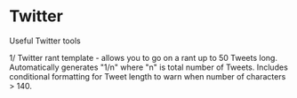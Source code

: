 # Twitter
Useful Twitter tools

1/ Twitter rant template - allows you to go on a rant up to 50 Tweets long. Automatically generates "1/n" where "n" is total number of Tweets. Includes conditional formatting for Tweet length to warn when number of characters > 140.
